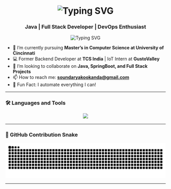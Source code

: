<h1 align="center">
  <img src="https://readme-typing-svg.herokuapp.com?font=Fira+Code&size=28&pause=1000&color=800080&center=true&vCenter=true&width=600&lines=Hi%2C+I'm+Soundarya+Poovaiah+Kookanda" alt="Typing SVG" />
</h1>
<h3 align="center">Java | Full Stack Developer | DevOps Enthusiast</h3>

<p align="center">
  <img src="https://readme-typing-svg.herokuapp.com?font=Fira+Code&size=24&pause=1000&color=800080&center=true&vCenter=true&width=435&lines=Passionate+Java+Developer;Full+Stack+Java+Engineer;DevOps+Learner;Open+to+Exciting+Opportunities" alt="Typing SVG" />
</p>

- 🔭 I’m currently pursuing **Master’s in Computer Science at University of Cincinnati**
- 💻 Former Backend Developer at **TCS India** | IoT Intern at **GustoValley**
- 👯 I’m looking to collaborate on **Java, SpringBoot, and Full Stack Projects**
- 📫 How to reach me: **soundaryakookanda@gmail.com**
- 🧠 Fun Fact: I automate everything I can!

---

### 🛠️ Languages and Tools

<p align="center">
  <img src="https://skillicons.dev/icons?i=react,html,css,javascript,azure,aws,py,java,docker,kubernetes,git,github,mysql,postman,spring," />
</p>

---

### 🐍 GitHub Contribution Snake

<p align="center">
  <img src="https://raw.githubusercontent.com/soundaryapoovaiah/soundaryapoovaiah/output/github-contribution-grid-snake.svg" />
</p>

---

